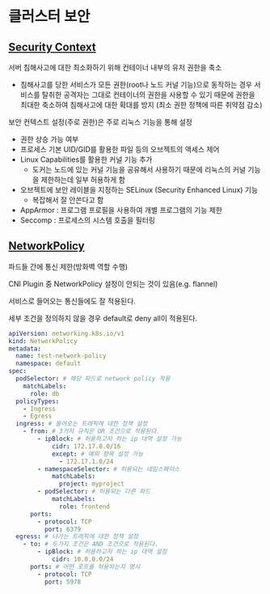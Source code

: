 # 클러스터 보안

## [Security Context](https://kubernetes.io/docs/tasks/configure-pod-container/security-context/)

서버 침해사고에 대한 최소화하기 위해 컨테이너 내부의 유저 권한을 축소

- 침해사고를 당한 서비스가 모든 권한(root나 노드 커널 기능)으로 동작하는 경우 서비스를 탈취한 공격자는 그대로 컨테이너의 권한을 사용할 수 있기 때문에 권한을 최대한 축소하여 침해사고에 대한 확대를 방지 (최소 권한 정책에 따른 취약점 감소)

보안 컨텍스트 설정(주로 권한)은 주로 리눅스 기능을 통해 설정

- 권한 상승 가능 여부
- 프로세스 기본 UID/GID를 활용한 파일 등의 오브젝트의 액세스 제어
- Linux Capabilities를 활용한 커널 기능 추가
    - 도커는 노드에 있는 커널 기능을 공유해서 사용하기 때문에 리눅스의 커널 기능을 제한하는데 일부 허용하게 함
- 오브젝트에 보안 레이블을 지정하는 SELinux (Security Enhanced Linux) 기능
    - 복잡해서 잘 안쓴다고 함
- AppArmor : 프로그램 프로필을 사용하여 개별 프로그램의 기능 제한
- Seccomp : 프로세스의 시스템 호출을 필터링

## [NetworkPolicy](https://kubernetes.io/ko/docs/concepts/services-networking/network-policies/)

파드들 간에 통신 제한(방화벽 역할 수행)

CNI Plugin 중 NetworkPolicy 설정이 안되는 것이 있음(e.g. flannel)

서비스로 들어오는 통신들에도 잘 적용된다.

세부 조건을 정의하지 않을 경우 default로 deny all이 적용된다.

```yaml
apiVersion: networking.k8s.io/v1
kind: NetworkPolicy
metadata:
  name: test-network-policy
  namespace: default
spec:
  podSelector: # 해당 파드로 network policy 적용
    matchLabels:
      role: db
  policyTypes:
    - Ingress
    - Egress
  ingress: # 들어오는 트래픽에 대한 정책 설정
    - from: # 3가지 규칙은 OR 조건으로 적용된다.
        - ipBlock: # 허용하고자 하는 ip 대역 설정 가능
            cidr: 172.17.0.0/16
            except: # 예외 항목 설정 가능
              - 172.17.1.0/24
        - namespaceSelector: # 허용되는 네임스페이스
            matchLabels:
              project: myproject
        - podSelector: # 허용되는 다른 파드
            matchLabels:
              role: frontend
      ports:
        - protocol: TCP
          port: 6379
  egress: # 나가는 트래픽에 대한 정책 설정
    - to: # 두가지 조건은 AND 조건으로 적용된다.
        - ipBlock: # 허용하고자 하는 ip 대역 설정
            cidr: 10.0.0.0/24
      ports: # 어떤 포트를 허용하는지 명시
        - protocol: TCP
          port: 5978
```
